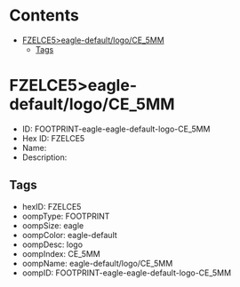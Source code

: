 



Contents
========

* [FZELCE5>eagle-default/logo/CE_5MM](#fzelce5eagle-defaultlogoce_5mm)
	* [Tags](#tags)

# FZELCE5>eagle-default/logo/CE_5MM

- ID: FOOTPRINT-eagle-eagle-default-logo-CE_5MM
- Hex ID: FZELCE5
- Name: 
- Description: 

## Tags

- hexID: FZELCE5
- oompType: FOOTPRINT
- oompSize: eagle
- oompColor: eagle-default
- oompDesc: logo
- oompIndex: CE_5MM
- oompName: eagle-default/logo/CE_5MM
- oompID: FOOTPRINT-eagle-eagle-default-logo-CE_5MM
